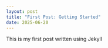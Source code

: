 ```yaml
---
layout: post
title: "First Post: Getting Started"
date: 2025-06-20
---
```


This is my first post written using Jekyll
